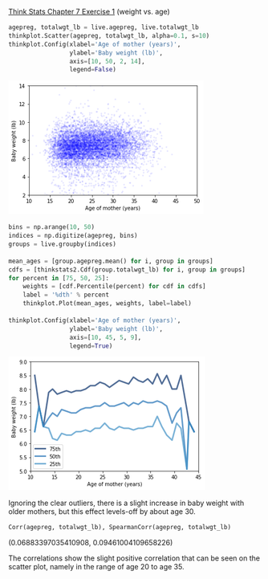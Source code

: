 [Think Stats Chapter 7 Exercise 1](http://greenteapress.com/thinkstats2/html/thinkstats2008.html#toc70) (weight vs. age)

```python
agepreg, totalwgt_lb = live.agepreg, live.totalwgt_lb
thinkplot.Scatter(agepreg, totalwgt_lb, alpha=0.1, s=10)
thinkplot.Config(xlabel='Age of mother (years)',
                 ylabel='Baby weight (lb)',
                 axis=[10, 50, 2, 14],
                 legend=False)
```

![Chap7Ex1.png](https://github.com/atgraves/dsp/blob/master/lessons/statistics/Chap7Ex1.png)

```python
bins = np.arange(10, 50)
indices = np.digitize(agepreg, bins)
groups = live.groupby(indices)

mean_ages = [group.agepreg.mean() for i, group in groups]
cdfs = [thinkstats2.Cdf(group.totalwgt_lb) for i, group in groups]
for percent in [75, 50, 25]:
    weights = [cdf.Percentile(percent) for cdf in cdfs]
    label = '%dth' % percent
    thinkplot.Plot(mean_ages, weights, label=label)
    
thinkplot.Config(xlabel='Age of mother (years)',
                 ylabel='Baby weight (lb)',
                 axis=[10, 45, 5, 9],
                 legend=True)
```

![Chap7Ex1a.png](https://github.com/atgraves/dsp/blob/master/lessons/statistics/Chap7Ex1a.png)

Ignoring the clear outliers, there is a slight increase in baby weight with older mothers, but this effect levels-off by about age 30.

```python
Corr(agepreg, totalwgt_lb), SpearmanCorr(agepreg, totalwgt_lb)
```
(0.06883397035410908, 0.09461004109658226)

The correlations show the slight positive correlation that can be seen on the scatter plot, namely in the range of age 20 to age 35.
